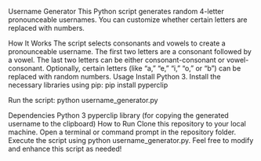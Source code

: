 Username Generator
This Python script generates random 4-letter pronounceable usernames. You can customize whether certain letters are replaced with numbers.

How It Works
The script selects consonants and vowels to create a pronounceable username.
The first two letters are a consonant followed by a vowel.
The last two letters can be either consonant-consonant or vowel-consonant.
Optionally, certain letters (like “a,” “e,” “i,” “o,” or “b”) can be replaced with random numbers.
Usage
Install Python 3.
Install the necessary libraries using pip:
pip install pyperclip

Run the script:
python username_generator.py

Dependencies
Python 3
pyperclip library (for copying the generated username to the clipboard)
How to Run
Clone this repository to your local machine.
Open a terminal or command prompt in the repository folder.
Execute the script using python username_generator.py.
Feel free to modify and enhance this script as needed!
